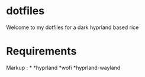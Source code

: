 # dotfiles
Welcome to my dotfiles for a dark hyprland based rice
# Requirements
 Markup : * 
          *hyprland
          *wofi 
          *hyprland-wayland

